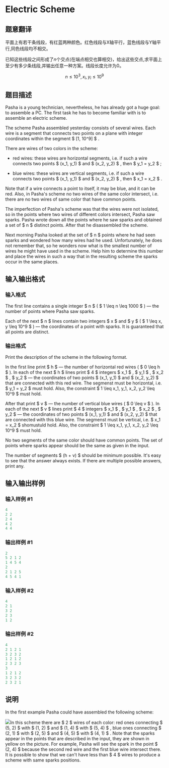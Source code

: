 # Electric Scheme

## 题意翻译

平面上有若干条线段，有红蓝两种颜色。红色线段与X轴平行，蓝色线段与Y轴平行,同色线段均不相交。

已知这些线段之间形成了$n$个交点(在端点相交也算相交)，给出这些交点,求平面上至少有多少条线段,并输出任意一种方案。线段长度允许为$0$。

$$n\leq 10^3, x_i, y_i\leq 10^9$$

## 题目描述

Pasha is a young technician, nevertheless, he has already got a huge goal: to assemble a PC. The first task he has to become familiar with is to assemble an electric scheme.

The scheme Pasha assembled yesterday consists of several wires. Each wire is a segment that connects two points on a plane with integer coordinates within the segment $ [1, 10^9] $ .

There are wires of two colors in the scheme:

- red wires: these wires are horizontal segments, i.e. if such a wire connects two points $ (x_1, y_1) $ and $ (x_2, y_2) $ , then $ y_1 = y_2 $ ;

- blue wires: these wires are vertical segments, i.e. if such a wire connects two points $ (x_1, y_1) $ and $ (x_2, y_2) $ , then $ x_1 = x_2 $ .

Note that if a wire connects a point to itself, it may be blue, and it can be red. Also, in Pasha's scheme no two wires of the same color intersect, i.e. there are no two wires of same color that have common points.

The imperfection of Pasha's scheme was that the wires were not isolated, so in the points where two wires of different colors intersect, Pasha saw sparks. Pasha wrote down all the points where he saw sparks and obtained a set of $ n $ distinct points. After that he disassembled the scheme.

Next morning Pasha looked at the set of $ n $ points where he had seen sparks and wondered how many wires had he used. Unfortunately, he does not remember that, so he wonders now what is the smallest number of wires he might have used in the scheme. Help him to determine this number and place the wires in such a way that in the resulting scheme the sparks occur in the same places.

## 输入输出格式

### 输入格式

The first line contains a single integer $ n $ ( $ 1 \leq n \leq 1000 $ ) — the number of points where Pasha saw sparks.

Each of the next $ n $ lines contain two integers $ x $ and $ y $ ( $ 1 \leq x, y \leq 10^9 $ ) — the coordinates of a point with sparks. It is guaranteed that all points are distinct.

### 输出格式

Print the description of the scheme in the following format.

In the first line print $ h $ — the number of horizontal red wires ( $ 0 \leq h $ ). In each of the next $ h $ lines print $ 4 $ integers $ x_1 $ , $ y_1 $ , $ x_2 $ , $ y_2 $ — the coordinates of two points $ (x_1, y_1) $ and $ (x_2, y_2) $ that are connected with this red wire. The segmenst must be horizontal, i.e. $ y_1 = y_2 $ must hold. Also, the constraint $ 1 \leq x_1, y_1, x_2, y_2 \leq 10^9 $ must hold.

After that print $ v $ — the number of vertical blue wires ( $ 0 \leq v $ ). In each of the next $ v $ lines print $ 4 $ integers $ x_1 $ , $ y_1 $ , $ x_2 $ , $ y_2 $ — the coordinates of two points $ (x_1, y_1) $ and $ (x_2, y_2) $ that are connected with this blue wire. The segmenst must be vertical, i.e. $ x_1 = x_2 $ shomustuld hold. Also, the constraint $ 1 \leq x_1, y_1, x_2, y_2 \leq 10^9 $ must hold.

No two segments of the same color should have common points. The set of points where sparks appear should be the same as given in the input.

The number of segments $ (h + v) $ should be minimum possible. It's easy to see that the answer always exists. If there are multiple possible answers, print any.

## 输入输出样例

### 输入样例 #1

```cpp
4
2 2
2 4
4 2
4 4

```
### 输出样例 #1

```cpp
2
5 2 1 2
1 4 5 4
2
2 1 2 5
4 5 4 1

```
### 输入样例 #2

```cpp
4
2 1
3 2
2 3
1 2

```
### 输出样例 #2

```cpp
4
2 1 2 1
3 2 3 2
1 2 1 2
2 3 2 3
3
1 2 1 2
3 2 3 2
2 3 2 1

```
## 说明

In the first example Pasha could have assembled the following scheme:

![](https://cdn.luogu.com.cn/upload/vjudge_pic/CF1054F/6ba3833c65619ed5227733358afe3cc746b2ae33.png)In this scheme there are $ 2 $ wires of each color: red ones connecting $ (5, 2) $ with $ (1, 2) $ and $ (1, 4) $ with $ (5, 4) $ , blue ones connecting $ (2, 1) $ with $ (2, 5) $ and $ (4, 5) $ with $ (4, 1) $ . Note that the sparks appear in the points that are described in the input, they are shown in yellow on the picture. For example, Pasha will see the spark in the point $ (2, 4) $ because the second red wire and the first blue wire intersect there. It is possible to show that we can't have less than $ 4 $ wires to produce a scheme with same sparks positions.

